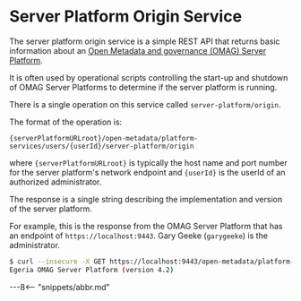 <!-- SPDX-License-Identifier: CC-BY-4.0 -->
<!-- Copyright Contributors to the ODPi Egeria project. -->

# Server Platform Origin Service

The server platform origin service is a simple REST API that returns basic information about an
[Open Metadata and governance (OMAG) Server Platform](/concepts/omag-server-platform).

It is often used by operational scripts controlling the start-up and shutdown of
OMAG Server Platforms to determine if the server platform is running.

There is a single operation on this service called `server-platform/origin`.

The format of the operation is:

```text
{serverPlatformURLroot}/open-metadata/platform-services/users/{userId}/server-platform/origin
```

where `{serverPlatformURLroot}` is typically the host name and port number for the server platform's
network endpoint and `{userId}` is the userId of an authorized administrator.

The response is a single string describing the implementation and version of the server platform.

For example, this is the response from the OMAG Server Platform that has an endpoint of `https://localhost:9443`.  Gary Geeke (`garygeeke`) is the administrator.

```bash
$ curl --insecure -X GET https://localhost:9443/open-metadata/platform-services/users/garygeeke/server-platform/origin
Egeria OMAG Server Platform (version 4.2)
```


---8<-- "snippets/abbr.md"